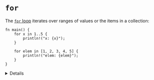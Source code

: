 # `for`

The [`for` loop](https://doc.rust-lang.org/std/keyword.for.html) iterates over
ranges of values or the items in a collection:

```rust,editable
fn main() {
    for x in 1..5 {
        println!("x: {x}");
    }

    for elem in [1, 2, 3, 4, 5] {
        println!("elem: {elem}");
    }
}
```

<details>

- Under the hood `for` loops use a concept called "iterators" to handle
  iterating over different kinds of ranges/collections. Iterators will be
  discussed in more detail later.
- Note that the first `for` loop only iterates to `4`. Show the `1..=5` syntax
  for an inclusive range.

</details>

